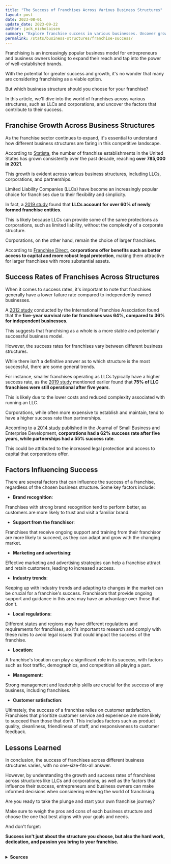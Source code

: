 ```yaml
---
title: "The Success of Franchises Across Various Business Structures"
layout: post
date: 2023-08-01
update_date: 2023-09-22
author: jack_nicholaisen
summary: "Explore franchise success in various businesses. Uncover growth secrets and factors influencing success. Gain insights for your franchise journey!"
permalink: /stats/business-structures/franchise-success/
---
```


Franchising is an increasingly popular business model for entrepreneurs and business owners looking to expand their reach and tap into the power of well-established brands. 

With the potential for greater success and growth, it's no wonder that many are considering franchising as a viable option. 

But which business structure should you choose for your franchise? 

In this article, we'll dive into the world of franchises across various structures, such as LLCs and corporations, and uncover the factors that contribute to their success.

## Franchise Growth Across Business Structures

As the franchise sector continues to expand, it's essential to understand how different business structures are faring in this competitive landscape. 

According to [Statista](https://www.statista.com/statistics/196619/growth-of-franchise-establishments-in-the-us-since-2007/), the number of franchise establishments in the United States has grown consistently over the past decade, reaching **over 785,000 in 2021**.

This growth is evident across various business structures, including LLCs, corporations, and partnerships.

Limited Liability Companies (LLCs) have become an increasingly popular choice for franchises due to their flexibility and simplicity. 

In fact, a [2019 study](https://papers.ssrn.com/sol3/papers.cfm?abstract_id=3440804) found that **LLCs account for over 60% of newly formed franchise entities**.

This is likely because LLCs can provide some of the same protections as corporations, such as limited liability, without the complexity of a corporate structure.

Corporations, on the other hand, remain the choice of larger franchises. 

According to [Franchise Direct](https://www.franchisedirect.com/blog/why-franchises-are-often-structured-as-corporations/), **corporations offer benefits such as better access to capital and more robust legal protection**, making them attractive for larger franchises with more substantial assets.

## Success Rates of Franchises Across Structures

When it comes to success rates, it's important to note that franchises generally have a lower failure rate compared to independently owned businesses.

A [2012 study](https://www.franchise.org/sites/default/files/Franchise%20Business%20Economic%20Outlook%20May%202012_0.pdf) conducted by the International Franchise Association found that the **five-year survival rate for franchises was 64%, compared to 36% for independent businesses**. 

This suggests that franchising as a whole is a more stable and potentially successful business model.

However, the success rates for franchises vary between different business structures. 

While there isn't a definitive answer as to which structure is the most successful, there are some general trends.

For instance, smaller franchises operating as LLCs typically have a higher success rate, as the [2019 study](https://papers.ssrn.com/sol3/papers.cfm?abstract_id=3440804) mentioned earlier found that **75% of LLC franchises were still operational after five years**. 

This is likely due to the lower costs and reduced complexity associated with running an LLC.

Corporations, while often more expensive to establish and maintain, tend to have a higher success rate than partnerships.

According to a [2014 study](https://www.emerald.com/insight/content/doi/10.1108/JSBED-10-2013-0143/full/html) published in the Journal of Small Business and Enterprise Development, **corporations had a 62% success rate after five years, while partnerships had a 55% success rate**. 

This could be attributed to the increased legal protection and access to capital that corporations offer.

## Factors Influencing Success

There are several factors that can influence the success of a franchise, regardless of the chosen business structure. Some key factors include:

-   **Brand recognition**: 

Franchises with strong brand recognition tend to perform better, as customers are more likely to trust and visit a familiar brand.

-   **Support from the franchisor**: 

Franchises that receive ongoing support and training from their franchisor are more likely to succeed, as they can adapt and grow with the changing market.

-   **Marketing and advertising**: 

Effective marketing and advertising strategies can help a franchise attract and retain customers, leading to increased success.

-  **Industry trends**: 

Keeping up with industry trends and adapting to changes in the market can be crucial for a franchise's success. Franchisors that provide ongoing support and guidance in this area may have an advantage over those that don't.

-   **Local regulations**: 

Different states and regions may have different regulations and requirements for franchises, so it's important to research and comply with these rules to avoid legal issues that could impact the success of the franchise.

-   **Location**: 

A franchise's location can play a significant role in its success, with factors such as foot traffic, demographics, and competition all playing a part.

-   **Management**: 

Strong management and leadership skills are crucial for the success of any business, including franchises.

-   **Customer satisfaction**: 

Ultimately, the success of a franchise relies on customer satisfaction. Franchises that prioritize customer service and experience are more likely to succeed than those that don't. This includes factors such as product quality, cleanliness, friendliness of staff, and responsiveness to customer feedback.

## Lessons Learned

In conclusion, the success of franchises across different business structures varies, with no one-size-fits-all answer. 

However, by understanding the growth and success rates of franchises across structures like LLCs and corporations, as well as the factors that influence their success, entrepreneurs and business owners can make informed decisions when considering entering the world of franchising.

Are you ready to take the plunge and start your own franchise journey? 

Make sure to weigh the pros and cons of each business structure and choose the one that best aligns with your goals and needs. 

And don't forget:

**Success isn't just about the structure you choose, but also the hard work, dedication, and passion you bring to your franchise.**

<br>
<details>
<summary><b>Sources</b></summary>
<br>
<ul>
    <li><a href="https://www.statista.com/statistics/196619/growth-of-franchise-establishments-in-the-us-since-2007/">Statista - Growth of franchise establishments in the U.S.</a></li>
    <li><a href="https://papers.ssrn.com/sol3/papers.cfm?abstract_id=3440804">2019 Study - The Limited Liability Company: An Empirical Study of the Newest (and Most Popular) Business Form</a></li>
    <li><a href="https://www.franchisedirect.com/blog/why-franchises-are-often-structured-as-corporations/">Franchise Direct - Why Franchises Are Often Structured As Corporations</a></li>
    <li><a href="https://www.franchise.org/sites/default/files/Franchise%20Business%20Economic%20Outlook%20May%202012_0.pdf">2012 IFA Study - Franchise Business Economic Outlook</a></li>
    <li><a href="https://www.emerald.com/insight/content/doi/10.1108/JSBED-10-2013-0143/full/html">2014 Study - Journal of Small Business and Enterprise Development</a></li>

</ul>
</details>

